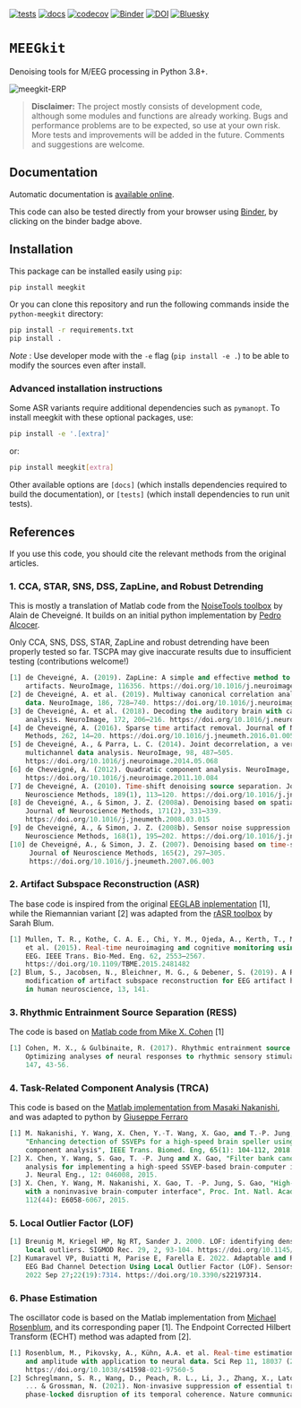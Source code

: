 [![tests](https://github.com/nbara/python-meegkit/workflows/tests/badge.svg?style=flat)](https://github.com/nbara/python-meegkit/actions?workflow=tests)
[![docs](https://github.com/nbara/python-meegkit/workflows/docs/badge.svg?style=flat)](https://github.com/nbara/python-meegkit/actions?workflow=docs)
[![codecov](https://codecov.io/gh/nbara/python-meegkit/branch/master/graph/badge.svg)](https://codecov.io/gh/nbara/python-meegkit)
[![Binder](https://mybinder.org/badge_logo.svg)](https://mybinder.org/v2/gh/nbara/python-meegkit/master)
[![DOI](https://zenodo.org/badge/117451752.svg)](https://zenodo.org/badge/latestdoi/117451752)
[![Bluesky](https://img.shields.io/badge/Bluesky-0285FF?logo=bluesky&logoColor=fff&label=Follow%20me%20on&color=0285FF)](https://bsky.app/profile/nbara.bsky.social)


# `MEEGkit`

Denoising tools for M/EEG processing in Python 3.8+.

![meegkit-ERP](https://user-images.githubusercontent.com/10333715/176754293-eaa35071-94f8-40dd-a487-9f8103c92571.png)

> **Disclaimer:** The project mostly consists of development code, although some modules
and functions are already working. Bugs and performance problems are to be expected, so
use at your own risk. More tests and improvements will be added in the future. Comments
and suggestions are welcome.

## Documentation

Automatic documentation is [available online](https://nbara.github.io/python-meegkit/).

This code can also be tested directly from your browser using
[Binder](https://mybinder.org), by clicking on the binder badge above.

## Installation

This package can be installed easily using `pip`:

```bash
pip install meegkit
```

Or you can clone this repository and run the following commands inside the
`python-meegkit` directory:

```bash
pip install -r requirements.txt
pip install .
```

*Note* : Use developer mode with the `-e` flag (`pip install -e .`) to be able to modify
the sources even after install.

### Advanced installation instructions

Some ASR variants require additional dependencies such as `pymanopt`. To install meegkit
with these optional packages, use:

```bash
pip install -e '.[extra]'
```

or:

```bash
pip install meegkit[extra]
```

Other available options are `[docs]` (which installs dependencies required to build the
documentation), or `[tests]` (which install dependencies to run unit tests).

## References

If you use this code, you should cite the relevant methods from the original articles.

### 1. CCA, STAR, SNS, DSS, ZapLine, and Robust Detrending

This is mostly a translation of Matlab code from the
[NoiseTools toolbox](http://audition.ens.fr/adc/NoiseTools/) by Alain de Cheveigné.
It builds on an initial python implementation by 
[Pedro Alcocer](https://github.com/pealco).

Only CCA, SNS, DSS, STAR, ZapLine and robust detrending have been properly tested so far.
TSCPA may give inaccurate results due to insufficient testing (contributions welcome!)

```sql
[1] de Cheveigné, A. (2019). ZapLine: A simple and effective method to remove power line 
    artifacts. NeuroImage, 116356. https://doi.org/10.1016/j.neuroimage.2019.116356
[2] de Cheveigné, A. et al. (2019). Multiway canonical correlation analysis of brain 
    data. NeuroImage, 186, 728–740. https://doi.org/10.1016/j.neuroimage.2018.11.026
[3] de Cheveigné, A. et al. (2018). Decoding the auditory brain with canonical component 
    analysis. NeuroImage, 172, 206–216. https://doi.org/10.1016/j.neuroimage.2018.01.033
[4] de Cheveigné, A. (2016). Sparse time artifact removal. Journal of Neuroscience 
    Methods, 262, 14–20. https://doi.org/10.1016/j.jneumeth.2016.01.005
[5] de Cheveigné, A., & Parra, L. C. (2014). Joint decorrelation, a versatile tool for 
    multichannel data analysis. NeuroImage, 98, 487–505. 
    https://doi.org/10.1016/j.neuroimage.2014.05.068
[6] de Cheveigné, A. (2012). Quadratic component analysis. NeuroImage, 59(4), 3838–3844. 
    https://doi.org/10.1016/j.neuroimage.2011.10.084
[7] de Cheveigné, A. (2010). Time-shift denoising source separation. Journal of 
    Neuroscience Methods, 189(1), 113–120. https://doi.org/10.1016/j.jneumeth.2010.03.002
[8] de Cheveigné, A., & Simon, J. Z. (2008a). Denoising based on spatial filtering.
    Journal of Neuroscience Methods, 171(2), 331–339. 
    https://doi.org/10.1016/j.jneumeth.2008.03.015
[9] de Cheveigné, A., & Simon, J. Z. (2008b). Sensor noise suppression. Journal of 
    Neuroscience Methods, 168(1), 195–202. https://doi.org/10.1016/j.jneumeth.2007.09.012
[10] de Cheveigné, A., & Simon, J. Z. (2007). Denoising based on time-shift PCA.
     Journal of Neuroscience Methods, 165(2), 297–305. 
     https://doi.org/10.1016/j.jneumeth.2007.06.003
```

### 2. Artifact Subspace Reconstruction (ASR)

The base code is inspired from the original 
[EEGLAB inplementation](https://github.com/sccn/clean_rawdata) [1], while the Riemannian
variant [2] was adapted from the [rASR toolbox](https://github.com/s4rify/rASRMatlab) by
Sarah Blum.

```sql
[1] Mullen, T. R., Kothe, C. A. E., Chi, Y. M., Ojeda, A., Kerth, T., Makeig, S., 
    et al. (2015). Real-time neuroimaging and cognitive monitoring using wearable dry 
    EEG. IEEE Trans. Bio-Med. Eng. 62, 2553–2567. 
    https://doi.org/10.1109/TBME.2015.2481482
[2] Blum, S., Jacobsen, N., Bleichner, M. G., & Debener, S. (2019). A Riemannian 
    modification of artifact subspace reconstruction for EEG artifact handling. Frontiers 
    in human neuroscience, 13, 141.
```

### 3. Rhythmic Entrainment Source Separation (RESS)

The code is based on [Matlab code from Mike X. Cohen](https://mikexcohen.com/data/) [1]

```sql
[1] Cohen, M. X., & Gulbinaite, R. (2017). Rhythmic entrainment source separation: 
    Optimizing analyses of neural responses to rhythmic sensory stimulation. Neuroimage, 
    147, 43-56.
```

### 4. Task-Related Component Analysis (TRCA)

This code is based on the [Matlab implementation from Masaki Nakanishi](https://github.com/mnakanishi/TRCA-SSVEP),
and was adapted to python by [Giuseppe Ferraro](mailto:giuseppe.ferraro@isae-supaero.fr)

```sql
[1] M. Nakanishi, Y. Wang, X. Chen, Y.-T. Wang, X. Gao, and T.-P. Jung,
    "Enhancing detection of SSVEPs for a high-speed brain speller using task-related 
    component analysis", IEEE Trans. Biomed. Eng, 65(1): 104-112, 2018.
[2] X. Chen, Y. Wang, S. Gao, T. -P. Jung and X. Gao, "Filter bank canonical correlation 
    analysis for implementing a high-speed SSVEP-based brain-computer interface", 
    J. Neural Eng., 12: 046008, 2015.
[3] X. Chen, Y. Wang, M. Nakanishi, X. Gao, T. -P. Jung, S. Gao, "High-speed spelling 
    with a noninvasive brain-computer interface", Proc. Int. Natl. Acad. Sci. U.S.A, 
    112(44): E6058-6067, 2015.
```

### 5. Local Outlier Factor (LOF)

```sql
[1] Breunig M, Kriegel HP, Ng RT, Sander J. 2000. LOF: identifying density-based 
    local outliers. SIGMOD Rec. 29, 2, 93-104. https://doi.org/10.1145/335191.335388
[2] Kumaravel VP, Buiatti M, Parise E, Farella E. 2022. Adaptable and Robust 
    EEG Bad Channel Detection Using Local Outlier Factor (LOF). Sensors (Basel). 
    2022 Sep 27;22(19):7314. https://doi.org/10.3390/s22197314.
```

### 6. Phase Estimation

The oscillator code is based on the Matlab implementation from [Michael
Rosenblum](http://www.stat.physik.uni-potsdam.de/~mros), and its corresponding
paper [1]. The Endpoint Corrected Hilbert Transform (ECHT) method was adapted
from [2].

```sql
[1] Rosenblum, M., Pikovsky, A., Kühn, A.A. et al. Real-time estimation of phase 
    and amplitude with application to neural data. Sci Rep 11, 18037 (2021). 
    https://doi.org/10.1038/s41598-021-97560-5
[2] Schreglmann, S. R., Wang, D., Peach, R. L., Li, J., Zhang, X., Latorre, A., 
    ... & Grossman, N. (2021). Non-invasive suppression of essential tremor via
    phase-locked disruption of its temporal coherence. Nature communications, 12(1), 363.

```
